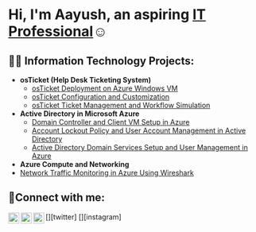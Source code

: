 <h1>Hi, I'm Aayush, an aspiring <a href="https://www.linkedin.com/in/aayush-ghimire-27a741232/">IT Professional</a>☺</h1>

<h2>👨‍💻 Information Technology Projects:</h2>

- <b>osTicket (Help Desk Ticketing System)</b>
  - [osTicket Deployment on Azure Windows VM](https://github.com/aghimire2025/osticket-deployment)
  - [osTicket Configuration and Customization](https://github.com/aghimire2025/osticket-config)
  - [osTicket Ticket Management and Workflow Simulation](https://github.com/aghimire2025/osticket-workflow)
- <b>Active Directory in Microsoft Azure</b>
  - [Domain Controller and Client VM Setup in Azure](https://github.com/aghimire2025/dc1-client-setup)
  - [Account Lockout Policy and User Account Management in Active Directory](https://github.com/aghimire2025/ad-policy-mgmt)
  - [Active Directory Domain Services Setup and User Management in Azure](https://github.com/aghimire2025/ad-domain-mgmt)
 - <b>Azure Compute and Networking</b>
  - [Network Traffic Monitoring in Azure Using Wireshark](https://github.com/aghimire2025/network-traffic)
 

<h2>🤳Connect with me:</h2>

[<img align="left" alt="Josh | Twitter" width="22px" src="https://cdn.jsdelivr.net/npm/simple-icons@v3/icons/twitter.svg" />][twitter]
[<img align="left" alt="Josh | LinkedIn" width="22px" src="https://cdn.jsdelivr.net/npm/simple-icons@v3/icons/linkedin.svg" />][linkedin]
[<img align="left" alt="Josh | Instagram" width="22px" src="https://cdn.jsdelivr.net/npm/simple-icons@v3/icons/instagram.svg" />][instagram]


[linkedin]: https://linkedin.com/in/Josh

